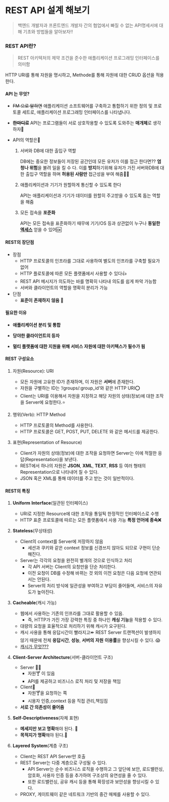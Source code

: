 # REST API 설계 해보기

> 백엔드 개발자과 프론트엔드 개발자 간의 협업에서 빠질 수 없는 API명세서에  대해 기초와 방법들을 알아보자!!



### REST API란?

>  REST 아키텍처의 제약 조건을 준수한 애플리케이션 프로그래밍 인터페이스를 의미함

HTTP URI를 통해 자원을 명시하고, Methode를 통해 자원에 대한 CRUD 옵션을 적용한다.

#### API 는 무엇?

- ~~FM 으로 말하면~~  애플리케이션 소프트웨어를 구축하고 통합하기 위한 정의 및 프로토콜 세트로, 애플리케이션 프로그래밍 인터페이스를 나타냅니다.

- ~~**한마디로**~~ API는  프로그램들이 서로 상호작용할 수 있도록 도와주는 **매개체**로 생각하자:punch:

- API의  역할은:dizzy:

  1. 서버와 DB에 대한 출입구 역할

     DB에는 중요한 정보들이 저장된 공간인데 모든 유저가 이를 접근 한다면?? **엄청나 위험**을 불려 일을 킬 수 다. 이를 **방지**하기위해 유저가 가진 서버와DB에 대한 출입구 역할을 하며 **허용된 사람만** 접근성을 부여 해줌:ok_man:

  2. 애플리케이션과 기기가 원할하게 통신할 수 있도록 한다

     API는 애플리케이션과 기기가 데이터를 원할히 주고받을 수 있도록 돕는 역할을 해줌

  3. 모든 접속을 **포준화**

     API는 모든 접속을 표준화하기 때무에 기기/OS 등과 상관없이 누구나 **동일한** **[엑세스](https://m.blog.naver.com/PostView.nhn?blogId=sheepgh8186&logNo=221650661797&proxyReferer=https:%2F%2Fwww.google.com%2F)** 얻을 수 있어:ok:



#### REST의 장단점

- 장점
  - HTTP 프로토콜의 인프라를 그대로 사용하여 별도의 인프라를 구축할 필요가 없어
  - HTTP 플로토콜에 따른 모든 플랫폼에서 사용할 수 있다:+1:
  - REST API 메시지가 의도하는 바를 명확히 나타내 의도를 쉽게 파악 가능함
  - 서버와 클라이언트의 역할을 명확히 분리가 가능
- 단점
  - **표준이** **존재하지** **않음** :slightly_frowning_face:

#### 필요한 이유

- **애플리케이션 분리 및 통합**
- **당야한 클라이언트의 등자**

- **멀티 플랫폼에 대한 지원을 위해 서비스 자원에 대한 아키텍스가 필수가 됨**



#### REST 구성요소

1. 자원(Resource): URI
   - 모든 자원에 고유한 ID가 존재하며, 이 자원은 **서버**에 존재한다.
   - 자원을 구별하는 ID는 ‘/groups/:group_id’와 같은 HTTP URI:o:
   - Client는 URI를 이용해서 자원을 지정하고 해당 자원의 상태(정보)에 대한 조작을 Server에 요청한다.:star:

2. 행위(Verb): HTTP Method
   - HTTP 프로토콜의 Method를 사용한다.
   - HTTP 프로토콜은 GET, POST, PUT, DELETE 와 같은 메서드를 제공한다.
3. 표현(Representation of Resource)
   - Client가 자원의 상태(정보)에 대한 조작을 요청하면 Server는 이에 적절한 응답(Representation)을 보낸다.
   - REST에서 하나의 자원은 **JSON**, **XML**, **TEXT**, **RSS** 등 여러 형태의 Representation으로 나타내어 질 수 있다.
   - JSON 혹은 XML를 통해 데이터를 주고 받는 것이 일반적이다.



#### REST의 특징 

1. **Uniform** **Interface**(일관된 인터페이스)
   - URI로 지정한 Resource에 대한 조작을 통일됙 한정적인 인터페이스로 수행
   - HTTP 표준 프로토콜에 따르는 모든 플랫폼에서 사용 가능 **특정 언어에 종속:x:**
2. **Stateless**(무상태성)
   - Client의 context를 Server에 저장하지 않음
     - 세션과 쿠키와 같은 context 정보를 신경쓰지 않아도 되므로 구현이 단순해진다.
   - Server는 각각의 요청을 완전히 별개의 것으로 인식하고 처리
     - 각 API 서버는 Client의 요청만을 단순 처리한다.
     - 이전 요청이 DB를 수정해 바뀌는 것 외의 이전 요청은 다음 요청에 연관되서는 안된다.
     - Server의 처리 방식에 일관성을 부여하고 부담이 줄어들며, 서비스의 자유도가 높아진다.
3. **Cacheable**(캐시 가능)
   - 웹에서 사용하는 기존의 인프라를 그대로 활용할 수 있음.
     - 즉, HTTP가 가진 가장 강력한 특징 중 하나인 **캐싱 기능**을 적용할 수 있다.
   - 대량의 요청을 효율적으로 처리하기 위해 캐시가 요구된다.
   - 캐시 사용을 통해 응답시간이 빨라지고:fast_forward: REST Server 트랜잭션이 발생하지 않기 때문에 전체 **응답시간**, **성능**, **서버의** **자원** **이용률**을 향상시킬 수 있다. :scream:
   - [캐시가 무엇???](https://ko.wikipedia.org/wiki/%EC%BA%90%EC%8B%9C)

4. **Client-Server Architecture**(서버-클라이언트 구조)
   - Server :man_cook:
     - 자원:cocktail: 이 있음
     - API를 제공하고 비즈니스 로직 처리 및 저장을 책임
   - Client:man:
     - 자원:cocktail:을 요청하는 쪽
     - 시용자 인증,context 등을 직접 관리,책임짐
   - **서로 간 의존성이 줄어줌**
5. **Self-Descriptiveness**(자체 표현)
   - **메세지만 보고 명확**해야 된다. :star2:
   - **목적지가 명확**해야 된다.:star2:
6. **Layered System**(계층 구조)
   - Client는 REST API Server만 호출
   - REST Server는 다중 계층으로 구성될 수 있다.
     - API Server는 순수 비즈니스 로직을 수행하고 그 앞단에 보안, 로드밸런싱, 암호화, 사용자 인증 등을 추가하여 구조상의 유연성을 줄 수 있다.
     - 또한 로드밸런싱, 공유 캐시 등을 통해 확장성과 보안성을 향상시킬 수 있다.
   - PROXY, 게이트웨이 같은 네트워크 기반의 중간 매체를 사용할 수 있다.
